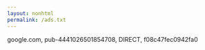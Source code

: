 ```yaml
---
layout: nonhtml
permalink: /ads.txt
---
```

google.com, pub-4441026501854708, DIRECT, f08c47fec0942fa0